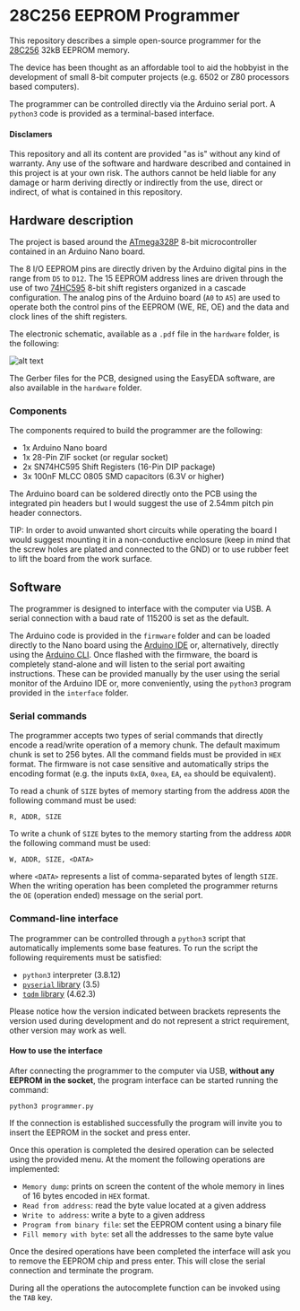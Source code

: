 # 28C256 EEPROM Programmer
This repository describes a simple open-source programmer for the [28C256](http://ww1.microchip.com/downloads/en/DeviceDoc/doc0006.pdf) 32kB EEPROM memory.

The device has been thought as an affordable tool to aid the hobbyist in the development of small 8-bit computer projects (e.g. 6502 or Z80 processors based computers).

The programmer can be controlled directly via the Arduino serial port. A `python3` code is provided as a terminal-based interface.

#### Disclamers
This repository and all its content are provided "as is" without any kind of warranty. Any use of the software and hardware described and contained in this project is at your own risk. The authors cannot be held liable for any damage or harm deriving directly or indirectly from the use, direct or indirect, of what is contained in this repository.


## Hardware description
The project is based around the [ATmega328P](https://ww1.microchip.com/downloads/en/DeviceDoc/ATmega48A-PA-88A-PA-168A-PA-328-P-DS-DS40002061B.pdf) 8-bit microcontroller contained in an Arduino Nano board.

The 8 I/O EEPROM pins are directly driven by the Arduino digital pins in the range from `D5` to `D12`. The 15 EEPROM address lines are driven through the use of two [74HC595](https://www.ti.com/lit/ds/symlink/sn74hc595.pdf?ts=1647597704824&ref_url=https%253A%252F%252Fwww.google.com%252F) 8-bit shift registers organized in a cascade configuration. The analog pins of the Arduino board (`A0` to `A5`) are used to operate both the control pins of the EEPROM (WE, RE, OE) and the data and clock lines of the shift registers.

The electronic schematic, available as a `.pdf` file in the `hardware` folder, is the following:

![alt text](https://github.com/ppravatto/28C256/blob/main/hardware/Schematic.png)

The Gerber files for the PCB, designed using the EasyEDA software, are also available in the `hardware` folder.

### Components
The components required to build the programmer are the following:
* 1x Arduino Nano board
* 1x 28-Pin ZIF socket (or regular socket)
* 2x SN74HC595 Shift Registers (16-Pin DIP package)
* 3x 100nF MLCC 0805 SMD capacitors (6.3V or higher)

The Arduino board can be soldered directly onto the PCB using the integrated pin headers but I would suggest the use of 2.54mm pitch pin header connectors.

TIP: In order to avoid unwanted short circuits while operating the board I would suggest mounting it in a non-conductive enclosure (keep in mind that the screw holes are plated and connected to the GND) or to use rubber feet to lift the board from the work surface.

## Software
The programmer is designed to interface with the computer via USB. A serial connection with a baud rate of 115200 is set as the default.

The Arduino code is provided in the `firmware` folder and can be loaded directly to the Nano board using the [Arduino IDE](https://www.arduino.cc/en/software) or, alternatively, directly using the [Arduino CLI](https://github.com/arduino/arduino-cli). Once flashed with the firmware, the board is completely stand-alone and will listen to the serial port awaiting instructions. These can be provided manually by the user using the serial monitor of the Arduino IDE or, more conveniently, using the `python3` program provided in the `interface` folder.

### Serial commands
The programmer accepts two types of serial commands that directly encode a read/write operation of a memory chunk. The default maximum chunk is set to 256 bytes. All the command fields must be provided in `HEX` format. The firmware is not case sensitive and automatically strips the encoding format (e.g. the inputs `0xEA`, `0xea`, `EA`, `ea` should be equivalent).

To read a chunk of `SIZE` bytes of memory starting from the address `ADDR` the following command must be used:
```
R, ADDR, SIZE
```

To write a chunk of `SIZE` bytes to the memory starting from the address `ADDR` the following command must be used:
```
W, ADDR, SIZE, <DATA>
```
where `<DATA>` represents a list of comma-separated bytes of length `SIZE`. When the writing operation has been completed the programmer returns the `OE` (operation ended) message on the serial port.

### Command-line interface
The programmer can be controlled through a `python3` script that automatically implements some base features. To run the script the following requirements must be satisfied:

* `python3` interpreter (3.8.12)
* [`pyserial` library](https://pythonhosted.org/pyserial/) (3.5)
* [`tqdm` library](https://tqdm.github.io/) (4.62.3)

Please notice how the version indicated between brackets represents the version used during development and do not represent a strict requirement, other version may work as well.

#### How to use the interface
After connecting the programmer to the computer via USB, **without any EEPROM in the socket**, the program interface can be started running the command:
```
python3 programmer.py
```
If the connection is established successfully the program will invite you to insert the EEPROM in the socket and press enter.

Once this operation is completed the desired operation can be selected using the provided menu. At the moment the following operations are implemented:

* `Memory dump`: prints on screen the content of the whole memory in lines of 16 bytes encoded in `HEX` format.
* `Read from address`: read the byte value located at a given address
* `Write to address`: write a byte to a given address
* `Program from binary file`: set the EEPROM content using a binary file
* `Fill memory with byte`: set all the addresses to the same byte value

Once the desired operations have been completed the interface will ask you to remove the EEPROM chip and press enter. This will close the serial connection and terminate the program.

During all the operations the autocomplete function can be invoked using the `TAB` key.



